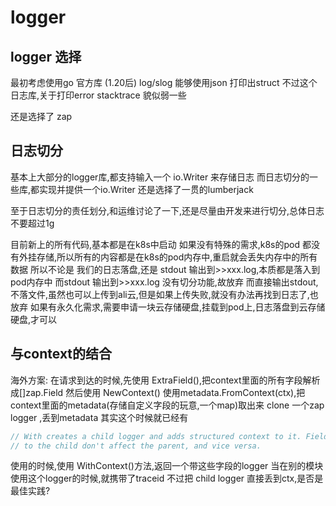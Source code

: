 # logger

## logger 选择
最初考虑使用go 官方库 (1.20后) log/slog
能够使用json 打印出struct
不过这个日志库,关于打印error stacktrace 貌似弱一些

还是选择了 zap


## 日志切分
基本上大部分的logger库,都支持输入一个 io.Writer 来存储日志
而日志切分的一些库,都实现并提供一个io.Writer
还是选择了一贯的lumberjack

至于日志切分的责任划分,和运维讨论了一下,还是尽量由开发来进行切分,总体日志不要超过1g

目前新上的所有代码,基本都是在k8s中启动
如果没有特殊的需求,k8s的pod 都没有外挂存储,所以所有的内容都是在k8s的pod内存中,重启就会丢失内存中的所有数据
所以不论是 我们的日志落盘,还是 stdout 输出到>>xxx.log,本质都是落入到pod内存中
而stdout 输出到>>xxx.log 没有切分功能,故放弃
而直接输出stdout,不落文件,虽然也可以上传到ali云,但是如果上传失败,就没有办法再找到日志了,也放弃
如果有永久化需求,需要申请一块云存储硬盘,挂载到pod上,日志落盘到云存储硬盘,才可以

## 与context的结合

海外方案:
在请求到达的时候,先使用
ExtraField(),把context里面的所有字段解析成[]zap.Field
然后使用 NewContext()
使用metadata.FromContext(ctx),把context里面的metadata(存储自定义字段的玩意,一个map)取出来
clone 一个zap logger ,丢到metadata
其实这个时候就已经有

``` go
// With creates a child logger and adds structured context to it. Fields added
// to the child don't affect the parent, and vice versa.
```


使用的时候,使用 WithContext()方法,返回一个带这些字段的logger
当在别的模块使用这个logger的时候,就携带了traceid
不过把 child logger 直接丢到ctx,是否是最佳实践?




